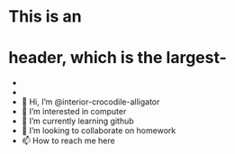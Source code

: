 # This is an <h1> header, which is the largest- 
- 
- 
- 👋 Hi, I’m @interior-crocodile-alligator
- 👀 I’m interested in computer
- 🌱 I’m currently learning github
- 💞️ I’m looking to collaborate on homework
- 📫 How to reach me here

<!---
interior-crocodile-alligator/interior-crocodile-alligator is a ✨ special ✨ repository because its `README.md` (this file) appears on your GitHub profile.
You can click the Preview link to take a look at your changes.
--->
